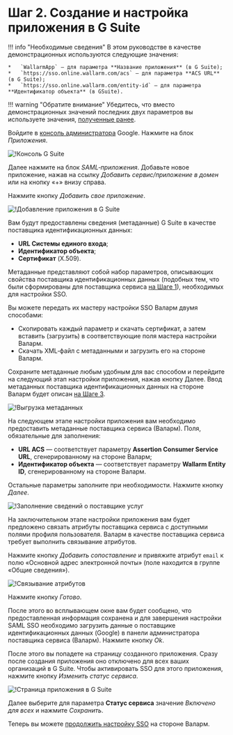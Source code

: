 [img-gsuite-console]:       ../../../../images/admin-guides/configuration-guides/sso/gsuite/gsuite-console.png
[img-gsuite-add-app]:       ../../../../images/admin-guides/configuration-guides/sso/gsuite/gsuite-add-app.png
[img-fetch-metadata]:       ../../../../images/admin-guides/configuration-guides/sso/gsuite/gsuite-fetch-metadata.png
[img-fill-in-sp-data]:      ../../../../images/admin-guides/configuration-guides/sso/gsuite/gsuite-fill-in-sp-data.png
[img-app-page]:             ../../../../images/admin-guides/configuration-guides/sso/gsuite/gsuite-app-page.png
[img-create-attr-mapping]:  ../../../../images/admin-guides/configuration-guides/sso/gsuite/gsuite-attr-mapping.png

[doc-setup-sp]:             setup-sp.md
[doc-metadata-transfer]:    metadata-transfer.md

[link-gsuite-adm-console]:  https://admin.google.com


#   Шаг 2.  Создание и настройка приложения в G Suite

!!! info "Необходимые сведения"
    В этом руководстве в качестве демонстрационных используются следующие значения:
    
    *   `WallarmApp` — для параметра **Название приложения** (в G Suite);
    *   `https://sso.online.wallarm.com/acs` — для параметра **ACS URL** (в G Suite);
    *   `https://sso.online.wallarm.com/entity-id` — для параметра **Идентификатор объекта** (в GSuite).

!!! warning "Обратите внимание"
    Убедитесь, что вместо демонстрационных значений последних двух параметров вы используете значения, [полученные ранее][doc-setup-sp].

Войдите в [консоль администратора][link-gsuite-adm-console] Google. Нажмите на блок *Приложения*.

![!Консоль G Suite][img-gsuite-console]

Далее нажмите на блок *SAML‑приложения*. Добавьте новое приложение, нажав на ссылку *Добавить сервис/приложение в домен* или на кнопку «+» внизу справа.

Нажмите кнопку *Добавить свое приложение*.

![!Добавление приложения в G Suite][img-gsuite-add-app]

Вам будут предоставлены сведения (метаданные) G Suite в качестве поставщика идентификационных данных:
*   **URL Системы единого входа**;
*   **Идентификатор объекта**;
*   **Сертификат** (X.509).

Метаданные представляют собой набор параметров, описывающих свойства поставщика идентификационных данных (подобных тем, что были сформированы для поставщика сервиса [на Шаге 1][doc-setup-sp]), необходимых для настройки SSO.

Вы можете передать их мастеру настройки SSO Валарм двумя способами:
*   Скопировать каждый параметр и скачать сертификат, а затем вставить (загрузить) в соответствующие поля мастера настройки Валарм.
*   Скачать XML‑файл с метаданными и загрузить его на стороне Валарм.

Сохраните метаданные любым удобным для вас способом и перейдите на следующий этап настройки приложения, нажав кнопку Далее. Ввод метаданных поставщика идентификационных данных на стороне Валарм будет описан [на Шаге 3][doc-metadata-transfer].

![!Выгрузка метаданных][img-fetch-metadata]

На следующем этапе настройки приложения вам необходимо предоставить метаданные поставщика сервиса (Валарм). Поля, обязательные для заполнения:
*   **URL ACS** — соответствует параметру **Assertion Consumer Service URL**, сгенерированному на стороне Валарм;
*   **Идентификатор объекта** — соответствует параметру **Wallarm Entity ID**, сгенерированному на стороне Валарм.

Остальные параметры заполните при необходимости. Нажмите кнопку *Далее*.

![!Заполнение сведений о поставщике услуг][img-fill-in-sp-data]

На заключительном этапе настройки приложения вам будет предложено связать атрибуты поставщика сервиса c доступными полями профиля пользователя. Валарм в качестве поставщика сервиса требует выполнить связывание атрибутов.

Нажмите кнопку *Добавить сопоставление* и привяжите атрибут `email` к полю «Основной адрес электронной почты» (поле находится в группе «Общие сведения»).

![!Связывание атрибутов][img-create-attr-mapping]

Нажмите кнопку *Готово*.

После этого во всплывающем окне вам будет сообщено, что предоставленная информация сохранена и для завершения настройки SAML SSO необходимо загрузить данные о поставщике идентификационных данных (Google) в панели администратора поставщика сервиса (Валарм). Нажмите кнопку *Ok*. 

После этого вы попадете на страницу созданного приложения. Сразу после создания приложения оно отключено для всех ваших организаций в G Suite. Чтобы активировать SSO для этого приложения, нажмите кнопку *Изменить статус сервиса*.

![!Страница приложения в G Suite][img-app-page]

Далее выберите для параметра **Статус сервиса** значение *Включено для всех* и нажмите *Сохранить*.

Теперь вы можете [продолжить настройку SSO][doc-metadata-transfer] на стороне Валарм.